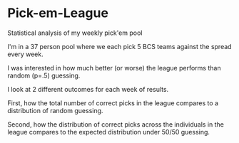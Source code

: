 # Pick-em-League
Statistical analysis of my weekly pick'em pool

I'm in a 37 person pool where we each pick 5 BCS teams against the spread every week. 

I was interested in how much better (or worse) the league performs than random (p=.5) guessing. 

I look at 2 different outcomes for each week of results.

First, how the total number of correct picks in the league compares to a distribution of random guessing.

Second, how the distribution of correct picks across the individuals in the league compares to the expected distribution under 50/50 guessing. 

